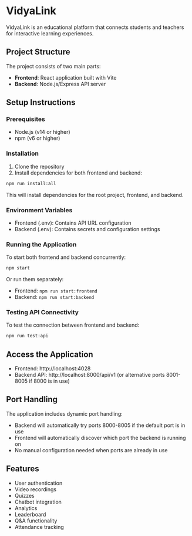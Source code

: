 # VidyaLink

VidyaLink is an educational platform that connects students and teachers for interactive learning experiences.

## Project Structure

The project consists of two main parts:

- **Frontend**: React application built with Vite
- **Backend**: Node.js/Express API server

## Setup Instructions

### Prerequisites

- Node.js (v14 or higher)
- npm (v6 or higher)

### Installation

1. Clone the repository
2. Install dependencies for both frontend and backend:

```bash
npm run install:all
```

This will install dependencies for the root project, frontend, and backend.

### Environment Variables

- Frontend (.env): Contains API URL configuration
- Backend (.env): Contains secrets and configuration settings

### Running the Application

To start both frontend and backend concurrently:

```bash
npm start
```

Or run them separately:

- Frontend: `npm run start:frontend`
- Backend: `npm run start:backend`

### Testing API Connectivity

To test the connection between frontend and backend:

```bash
npm run test:api
```

## Access the Application

- Frontend: http://localhost:4028
- Backend API: http://localhost:8000/api/v1 (or alternative ports 8001-8005 if 8000 is in use)

## Port Handling

The application includes dynamic port handling:

- Backend will automatically try ports 8000-8005 if the default port is in use
- Frontend will automatically discover which port the backend is running on
- No manual configuration needed when ports are already in use

## Features

- User authentication
- Video recordings
- Quizzes
- Chatbot integration
- Analytics
- Leaderboard
- Q&A functionality
- Attendance tracking